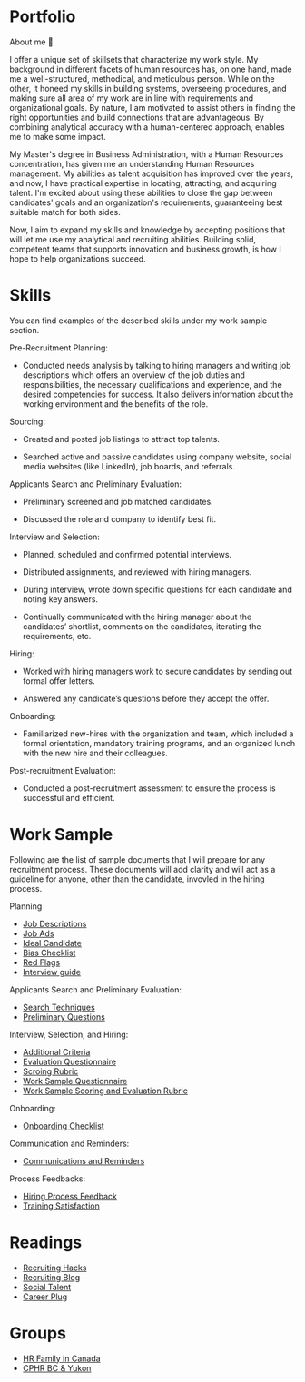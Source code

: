 # Portfolio

About me 👋

I offer a unique set of skillsets that characterize my work style. My background in different facets of human resources has, on one hand, made me a well-structured, methodical, and meticulous person. While on the other, it honeed my skills in building systems, overseeing procedures, and making sure all area of my work are in line with requirements and organizational goals. By nature, I am motivated to assist others in finding the right opportunities and build connections that are advantageous. By combining analytical accuracy with a human-centered approach, enables me to make some impact.

My Master's degree in Business Administration, with a Human Resources concentration, has given me an understanding Human Resources management. My abilities as talent acquisition has improved over the years, and now, I have practical expertise in locating, attracting, and acquiring talent. I'm excited about using these abilities to close the gap between candidates' goals and an organization's requirements, guaranteeing best suitable match for both sides.

Now, I aim to expand my skills and knowledge by accepting positions that will let me use my analytical and recruiting abilities. Building solid, competent teams that supports innovation and business growth, is how I hope to help organizations succeed.

# Skills

You can find examples of the described skills under my work sample section.

Pre-Recruitment Planning: 

* Conducted needs analysis by talking to hiring managers and writing job descriptions which offers an overview of the job duties and responsibilities, the necessary qualifications and experience, and the 
  desired competencies for success. It also delivers information about the working environment and the benefits of the role.

Sourcing:

* Created and posted job listings to attract top talents.

* Searched active and passive candidates using company website, social media websites (like LinkedIn), job boards, and referrals.
   
Applicants Search and Preliminary Evaluation:

* Preliminary screened and job matched candidates. 
   
* Discussed the role and company to identify best fit.

Interview and Selection:

* Planned, scheduled and confirmed potential interviews.

* Distributed assignments, and reviewed with hiring managers. 

* During interview, wrote down specific questions for each candidate and noting key answers.

* Continually communicated with the hiring manager about the candidates’ shortlist, comments on the candidates, iterating the requirements, etc.

Hiring:

* Worked with hiring managers work to secure candidates by sending out formal offer letters.

* Answered any candidate’s questions before they accept the offer.

Onboarding:

* Familiarized new-hires with the organization and team, which included a formal orientation, mandatory training programs, and an organized lunch with the new hire and their colleagues. 

Post-recruitment Evaluation:

* Conducted a post-recruitment assessment to ensure the process is successful and efficient.

# Work Sample

Following are the list of sample documents that I will prepare for any recruitment process. These documents will add clarity and will act as a guideline for anyone, other than the candidate, invovled in the hiring process.

Planning

* [Job Descriptions](https://docs.google.com/document/d/14mk_dv5kgI_quutXavEvmjUv-h7mVoV_/edit?usp=drive_link&ouid=111857743893046045522&rtpof=true&sd=true)
* [Job Ads](https://docs.google.com/document/d/1FekkRZYyeOWihNBKitFEL8nIWM5507TF/edit?usp=drive_link&ouid=111857743893046045522&rtpof=true&sd=true)
* [Ideal Candidate](https://docs.google.com/document/d/1VKvYqALZA_iafClBvoNywlGNPa9oEIMI/edit?usp=drive_link&ouid=111857743893046045522&rtpof=true&sd=true)
* [Bias Checklist](https://docs.google.com/document/d/1vka7AQIq6X-TLYTplwOasIgH2mAIhSDX/edit?usp=sharing&ouid=111857743893046045522&rtpof=true&sd=true)
* [Red Flags](https://docs.google.com/document/d/1WppL4eVIPwtkeBQdfDbz7VKmql0q72f_/edit?usp=drive_link&ouid=111857743893046045522&rtpof=true&sd=true)
* [Interview guide](https://docs.google.com/document/d/1-E0zyUy5v0TAkF6oEws8HoRZ4H7diVuR/edit?usp=drive_link&ouid=111857743893046045522&rtpof=true&sd=true)

Applicants Search and Preliminary Evaluation:

* [Search Techniques](https://docs.google.com/document/d/12UWM91tOz8LlM7bL-EawhB7DXF5wBOCk/edit?usp=drive_link&ouid=111857743893046045522&rtpof=true&sd=true)
* [Preliminary Questions](https://docs.google.com/document/d/1xIfHC-ZDC4pRINIq_4WF1jZqPsumj0dw/edit?usp=drive_link&ouid=111857743893046045522&rtpof=true&sd=true)

Interview, Selection, and Hiring:

* [Additional Criteria](https://docs.google.com/document/d/1jMHn5ipOJfveiPyBF8E8AwNhgVzklw51/edit?usp=drive_link&ouid=111857743893046045522&rtpof=true&sd=true)
* [Evaluation Questionnaire](https://docs.google.com/document/d/175LZe_PeVXtWp1sJgJRjWYscerrKqnLR/edit?usp=drive_link&ouid=111857743893046045522&rtpof=true&sd=true)
* [Scroing Rubric](https://docs.google.com/spreadsheets/d/1OTGBPFf18miRD6JdCMk7d4nB08g01Fsd/edit?usp=drive_link&ouid=111857743893046045522&rtpof=true&sd=true)
* [Work Sample Questionnaire](https://docs.google.com/document/d/1ZHzvSE1hIL4-QZYH7Z-73AQKse5K6co2/edit?usp=drive_link&ouid=111857743893046045522&rtpof=true&sd=true)
* [Work Sample Scoring and Evaluation Rubric](https://docs.google.com/spreadsheets/d/10AYgO8sJsUVc16coz0Bbp6wrQGbW-_wQ/edit?usp=drive_link&ouid=111857743893046045522&rtpof=true&sd=true)

Onboarding:

* [Onboarding Checklist](https://docs.google.com/document/d/1uWDF-bK35VbPPHEhhPh5fsbMYOwb0Kez/edit?usp=drive_link&ouid=111857743893046045522&rtpof=true&sd=true)

Communication and Reminders:

* [Communications and Reminders](https://docs.google.com/document/d/1jA44a1pTLR9ftDbp5cpOCUE4SNCikLXY/edit?usp=drive_link&ouid=111857743893046045522&rtpof=true&sd=true)

Process Feedbacks:

* [Hiring Process Feedback](https://docs.google.com/document/d/1VN1r4xM-tCpp43WsO2pDNAnPX6pF_AAw/edit?usp=drive_link&ouid=111857743893046045522&rtpof=true&sd=true)
* [Training Satisfaction](https://docs.google.com/document/d/1uEBJzQrFPdqSvY_hATxVmg4pcf6UryUm/edit?usp=drive_link&ouid=111857743893046045522&rtpof=true&sd=true)

# Readings

* [Recruiting Hacks](https://www.smartrecruiters.com/blog/category/recruiting-hacks/)
* [Recruiting Blog](https://www.greenhouse.com/blog)
* [Social Talent](https://www.socialtalent.com/blog)
* [Career Plug](https://www.careerplug.com/blog/)

# Groups

* [HR Family in Canada](https://www.linkedin.com/groups/10484036/)
* [CPHR BC & Yukon](https://www.linkedin.com/groups/71802/)
